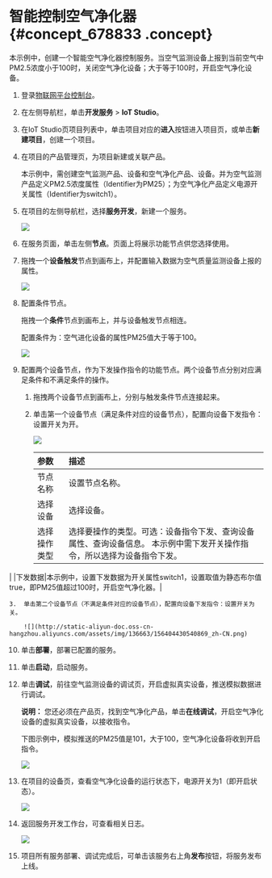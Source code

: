 # 智能控制空气净化器 {#concept_678833 .concept}

本示例中，创建一个智能空气净化器控制服务。当空气监测设备上报到当前空气中PM2.5浓度小于100时，关闭空气净化设备；大于等于100时，开启空气净化设备。

1.  登录[物联网平台控制台](https://iot.console.aliyun.com/)。
2.  在左侧导航栏，单击**开发服务** \> **IoT Studio**。
3.  在IoT Studio页项目列表中，单击项目对应的**进入**按钮进入项目页，或单击**新建项目**，创建一个项目。
4.  在项目的产品管理页，为项目新建或关联产品。

    本示例中，需创建空气监测产品、设备和空气净化产品、设备。并为空气监测产品定义PM2.5浓度属性（Identifier为PM25）；为空气净化产品定义电源开关属性（Identifier为switch1）。

5.  在项目的左侧导航栏，选择**服务开发**，新建一个服务。

    ![](http://static-aliyun-doc.oss-cn-hangzhou.aliyuncs.com/assets/img/136663/156404430440849_zh-CN.png)

6.  在服务页面，单击左侧**节点**。页面上将展示功能节点供您选择使用。

7.  拖拽一个**设备触发**节点到画布上，并配置输入数据为空气质量监测设备上报的属性。

    ![](http://static-aliyun-doc.oss-cn-hangzhou.aliyuncs.com/assets/img/136663/156404430440858_zh-CN.png)

8.  配置条件节点。

    拖拽一个**条件**节点到画布上，并与设备触发节点相连。

    配置条件为：空气进化设备的属性PM25值大于等于100。

    ![](http://static-aliyun-doc.oss-cn-hangzhou.aliyuncs.com/assets/img/136663/156404430440859_zh-CN.png)

9.  配置两个设备节点，作为下发操作指令的功能节点。两个设备节点分别对应满足条件和不满足条件的操作。

    1.  拖拽两个设备节点到画布上，分别与触发条件节点连接起来。

    2.  单击第一个设备节点（满足条件对应的设备节点），配置向设备下发指令：设置开关为开。

        ![](http://static-aliyun-doc.oss-cn-hangzhou.aliyuncs.com/assets/img/136663/156404430540868_zh-CN.png)

        |参数|描述|
        |:-|:-|
        |节点名称|设置节点名称。|
        |选择设备|选择设备。|
        |选择操作类型|选择要操作的类型。可选：设备指令下发、查询设备属性、查询设备信息。 本示例中需下发开关操作指令，所以选择为设备指令下发。

 |
        |下发数据|本示例中，设置下发数据为开关属性switch1，设置取值为静态布尔值true，即PM25值超过100时，开启空气净化器。|

    3.  单击第二个设备节点（不满足条件对应的设备节点），配置向设备下发指令：设置开关为关。

        ![](http://static-aliyun-doc.oss-cn-hangzhou.aliyuncs.com/assets/img/136663/156404430540869_zh-CN.png)

10. 单击**部署**，部署已配置的服务。

11. 单击**启动**，启动服务。

12. 单击**调试**，前往空气监测设备的调试页，开启虚拟真实设备，推送模拟数据进行调试。

    **说明：** 您还必须在产品页，找到空气净化产品，单击**在线调试**，开启空气净化设备的虚拟真实设备，以接收指令。

    下图示例中，模拟推送的PM25值是101，大于100，空气净化设备将收到开启指令。

    ![](http://static-aliyun-doc.oss-cn-hangzhou.aliyuncs.com/assets/img/136663/156404430540876_zh-CN.png)

13. 在项目的设备页，查看空气净化设备的运行状态下，电源开关为1（即开启状态）。

    ![](http://static-aliyun-doc.oss-cn-hangzhou.aliyuncs.com/assets/img/136663/156404430540884_zh-CN.png)

14. 返回服务开发工作台，可查看相关日志。

    ![](http://static-aliyun-doc.oss-cn-hangzhou.aliyuncs.com/assets/img/136663/156404430640878_zh-CN.png)

15. 项目所有服务部署、调试完成后，可单击该服务右上角**发布**按钮，将服务发布上线。

